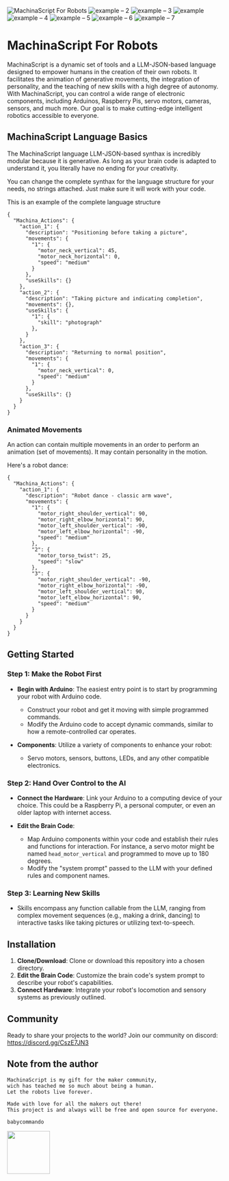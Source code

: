 

![MachinaScript For Robots](https://github.com/babycommando/machinascript/assets/71618056/9cf321ae-187f-414d-84a2-c2690c78394a)
![example – 2](https://github.com/babycommando/machinascript/assets/71618056/c00c28eb-20e2-466e-8991-62a821cc2408)
![example – 3](https://github.com/babycommando/machinascript/assets/71618056/f4e3f545-a4f6-4731-bbb9-474b75670b7f)
![example](https://github.com/babycommando/machinascript/assets/71618056/5ef748bc-8334-4e10-99bd-19dcc6229021)
![example – 4](https://github.com/babycommando/machinascript-for-robots/assets/71618056/2c18b953-bf94-4559-825a-da5fd5c61295)
![example – 5](https://github.com/babycommando/machinascript-for-robots/assets/71618056/2427ca37-47b5-45a1-8b44-8af446bac698)
![example – 6](https://github.com/babycommando/machinascript-for-robots/assets/71618056/f6c761c3-caca-42e0-865d-37b8002fa512)
![example – 7](https://github.com/babycommando/machinascript-for-robots/assets/71618056/a6cd7442-2705-49fc-87ed-263b809feb1d)

# MachinaScript For Robots

MachinaScript is a dynamic set of tools and a LLM-JSON-based language designed to empower humans in the creation of their own robots. It facilitates the animation of generative movements, the integration of personality, and the teaching of new skills with a high degree of autonomy. With MachinaScript, you can control a wide range of electronic components, including Arduinos, Raspberry Pis, servo motors, cameras, sensors, and much more. Our goal is to make cutting-edge intelligent robotics accessible to everyone.

## MachinaScript Language Basics
The MachinaScript language LLM-JSON-based synthax is incredibly modular because it is generative. As long as your brain code is adapted to understand it, you literally have no ending for your creativity.

You can change the complete synthax for the language structure for your needs, no strings attached. Just make sure it will work with your code.

This is an example of the complete language structure
```
{
  "Machina_Actions": {
    "action_1": {
      "description": "Positioning before taking a picture",
      "movements": {
        "1": {
          "motor_neck_vertical": 45,
          "motor_neck_horizontal": 0,
          "speed": "medium"
        }
      },
      "useSkills": {}
    },
    "action_2": {
      "description": "Taking picture and indicating completion",
      "movements": {},
      "useSkills": {
        "1": {
          "skill": "photograph"
        },
      }
    },
    "action_3": {
      "description": "Returning to normal position",
      "movements": {
        "1": {
          "motor_neck_vertical": 0,
          "speed": "medium"
        }
      },
      "useSkills": {}
    }
  }
}
```

### Animated Movements
An action can contain multiple movements in an order to perform an animation (set of movements). It may contain personality in the motion.

Here's a robot dance:
```
{
  "Machina_Actions": {
    "action_1": {
      "description": "Robot dance - classic arm wave",
      "movements": {
        "1": {
          "motor_right_shoulder_vertical": 90,
          "motor_right_elbow_horizontal": 90,
          "motor_left_shoulder_vertical": -90,
          "motor_left_elbow_horizontal": -90,
          "speed": "medium"
        },
        "2": {
          "motor_torso_twist": 25,
          "speed": "slow"
        },
        "3": {
          "motor_right_shoulder_vertical": -90,
          "motor_right_elbow_horizontal": -90,
          "motor_left_shoulder_vertical": 90,
          "motor_left_elbow_horizontal": 90,
          "speed": "medium"
        }
      }
    }
  }
}
```


## Getting Started

### Step 1: Make the Robot First

- **Begin with Arduino**: The easiest entry point is to start by programming your robot with Arduino code. 
  - Construct your robot and get it moving with simple programmed commands.
  - Modify the Arduino code to accept dynamic commands, similar to how a remote-controlled car operates.

- **Components**: Utilize a variety of components to enhance your robot:
  - Servo motors, sensors, buttons, LEDs, and any other compatible electronics.

### Step 2: Hand Over Control to the AI

- **Connect the Hardware**: Link your Arduino to a computing device of your choice. This could be a Raspberry Pi, a personal computer, or even an older laptop with internet access.

- **Edit the Brain Code**:
  - Map Arduino components within your code and establish their rules and functions for interaction. For instance, a servo motor might be named `head_motor_vertical` and programmed to move up to 180 degrees.
  - Modify the "system prompt" passed to the LLM with your defined rules and component names.

### Step 3: Learning New Skills

- Skills encompass any function callable from the LLM, ranging from complex movement sequences (e.g., making a drink, dancing) to interactive tasks like taking pictures or utilizing text-to-speech.

## Installation

1. **Clone/Download**: Clone or download this repository into a chosen directory.
2. **Edit the Brain Code**: Customize the brain code's system prompt to describe your robot's capabilities.
3. **Connect Hardware**: Integrate your robot's locomotion and sensory systems as previously outlined.



## Community
Ready to share your projects to the world?
Join our community on discord:
https://discord.gg/CszE7JN3

## Note from the author
```
MachinaScript is my gift for the maker community,
wich has teached me so much about being a human.
Let the robots live forever.

Made with love for all the makers out there!
This project is and always will be free and open source for everyone.

babycommando
```

<img src="https://github.com/babycommando/machinascript-for-robots/assets/71618056/9b9463ba-c32c-4169-acbe-2f2418a8116a" width="100" height="100">
